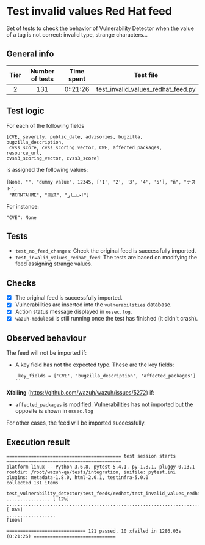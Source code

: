 # Test invalid values Red Hat feed

Set of tests to check the behavior of Vulnerability Detector when the value of a tag is not correct: invalid type, strange characters...

## General info

|Tier | Number of tests | Time spent| Test file |
|:--:|:--:|:--:|:--:|
| 2 | 131 | 0::21:26 | [test_invalid_values_redhat_feed.py](../../../test_feeds/redhat/test_invalid_values_redhat_feed.py)|

## Test logic

For each of the following fields

```
[CVE, severity, public_date, advisories, bugzilla, bugzilla_description,
 cvss_score, cvss_scoring_vector, CWE, affected_packages, resource_url,
cvss3_scoring_vector, cvss3_score]
```

is assigned the following values:

```
[None, "", "dummy value", 12345, ['1', '2', '3', '4', '5'], "ñ", "テスト",
 "ИСПЫТАНИЕ", "测试", "اختبار"]
```

For instance:

```
"CVE": None
```

## Tests

- `test_no_feed_changes`: Check the original feed is successfully imported.
- `test_invalid_values_redhat_feed`: The tests are based on modifying the feed assigning strange values.

## Checks

- [x] The original feed is successfully imported.
- [x] Vulnerabilities are inserted into the `vulnerabilities` database.
- [x] Action status message displayed in `ossec.log`.
- [x] `wazuh-modulesd` is still running once the test has finished (it didn't crash).

## Observed behaviour

The feed will not be imported if:

- A key field has not the expected type. These are the key fields:

  ```
   key_fields = ['CVE', 'bugzilla_description', 'affected_packages']
  ``

**Xfailing** (https://github.com/wazuh/wazuh/issues/5272) if:

- `affected_packages` is modified. Vulnerabilities has not imported but the opposite is shown in `ossec.log`

For other cases, the feed will be imported successfully.

## Execution result

```
========================================== test session starts ==========================================
platform linux -- Python 3.6.8, pytest-5.4.1, py-1.8.1, pluggy-0.13.1
rootdir: /root/wazuh-qa/tests/integration, inifile: pytest.ini
plugins: metadata-1.8.0, html-2.0.1, testinfra-5.0.0
collected 131 items

test_vulnerability_detector/test_feeds/redhat/test_invalid_values_redhat_feed.py ................ [ 12%]
...........................................................................xxxxxxxxxx............ [ 86%]
..................                                                                                [100%]

============================= 121 passed, 10 xfailed in 1286.03s (0:21:26) ==============================
```
